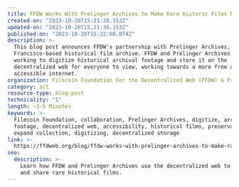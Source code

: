 ```yaml
---
title: FFDW Works With Prelinger Archives to Make Rare Historic Films More Accessible Using the Decentralized Web
created-on: "2023-10-20T15:21:38.153Z"
updated-on: "2023-10-20T15:21:38.153Z"
published-on: "2023-10-20T15:22:08.074Z"
description: >-
  This blog post announces FFDW's partnership with Prelinger Archives, a San
  Francisco-based historical film archive. FFDW and Prelinger Archives are
  working to digitize historical archival footage and store it on the
  decentralized web for everyone to view, working towards a more free and
  accessible internet.
organization: Filecoin Foundation For the Decentralized Web (FFDW) & Prelinger Archives
category: art
resource-type: blog-post
technicality: "1"
length: ~3-5 Minutes
keywords: >-
  Filecoin Foundation, collaboration, Prelinger Archives, digitize, archival
  footage, decentralized web, accessibility, historical films, preservation,
  expand collection, digitizing, decentralized storage
link: >-
  https://ffdweb.org/blog/ffdw-works-with-prelinger-archives-to-make-rare-historic-films-more-accessible-using-the-decentralized-web/
seo:
  description: >-
    Learn how FFDW and Prelinger Archives use the decentralized web to preserve 
    and share rare historical films.
---
```


